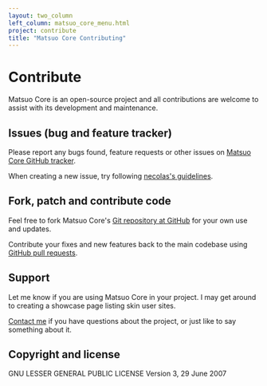 ```yaml
---
layout: two_column
left_column: matsuo_core_menu.html
project: contribute
title: "Matsuo Core Contributing"
---
```


# Contribute

Matsuo Core is an open-source project and all contributions are welcome to assist with its
development and maintenance.


## Issues (bug and feature tracker)

Please report any bugs found, feature requests or other issues on
[Matsuo Core GitHub tracker][matsuo-core-issues].

When creating a new issue, try following [necolas's guidelines][issue-guidelines].

[matsuo-core-issues]: http://github.com/tunguski/matsuo-core/issues/
[issue-guidelines]: http://github.com/necolas/issue-guidelines/#readme


## Fork, patch and contribute code

Feel free to fork Matsuo Core's [Git repository at GitHub][matsuo-core-github] for your own use and
updates.

Contribute your fixes and new features back to the main codebase using
[GitHub pull requests][github-pull-req].

[matsuo-core-github]: http://github.com/tunguski/matsuo-core/
[github-pull-req]: http://help.github.com/articles/using-pull-requests


## Support

Let me know if you are using Matsuo Core in your project. I may get around to creating a showcase
page listing skin user sites.

[Contact me][av-site] if you have questions about the project, or just like to say something about it.

[av-site]: http://blog.matsuo.pl


## Copyright and license

GNU LESSER GENERAL PUBLIC LICENSE
Version 3, 29 June 2007